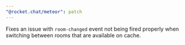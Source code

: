 ```yaml
---
"@rocket.chat/meteor": patch
---
```


Fixes an issue with `room-changed` event not being fired properly when switching between rooms that are available on cache.
